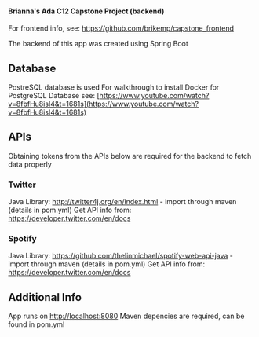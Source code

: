 #### Brianna's Ada C12 Capstone Project (backend)
For frontend info, see: https://github.com/brikemp/capstone_frontend

The backend of this app was created using Spring Boot

## Database
PostreSQL database is used
For walkthrough to install Docker for PostgreSQL Database see: 
[https://www.youtube.com/watch?v=8fbfHu8isI4&t=1681s](https://www.youtube.com/watch?v=8fbfHu8isI4&t=1681s)

## APIs
Obtaining tokens from the APIs below are required for the backend to fetch data properly

### Twitter
Java Library: http://twitter4j.org/en/index.html - import through maven (details in pom.yml)
Get API info from: https://developer.twitter.com/en/docs

### Spotify
Java Library: https://github.com/thelinmichael/spotify-web-api-java - import through maven (details in pom.yml)
Get API info from: https://developer.twitter.com/en/docs

## Additional Info
App runs on [http://localhost:8080](http://localhost:8080)
Maven depencies are required, can be found in pom.yml
